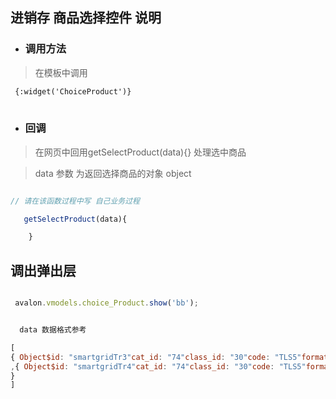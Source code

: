 ## 进销存 商品选择控件 说明

- ### 调用方法
 
> 在模板中调用

```` html
 {:widget('ChoiceProduct')}
 
```` 
- ### 回调 

> 在网页中回用getSelectProduct(data){} 处理选中商品

> data 参数 为返回选择商品的对象 object



``` javascript

// 请在该函数过程中写 自己业务过程

   getSelectProduct(data){

    }
````

## 调出弹出层

```` javascript

 avalon.vmodels.choice_Product.show('bb');


  data 数据格式参考

[
{ Object$id: "smartgridTr3"cat_id: "74"class_id: "30"code: "TLS5"format: "黄色*90L*13"id: "5"name: "塔拉斯5"selected: truestornNum: null}
,{ Object$id: "smartgridTr4"cat_id: "74"class_id: "30"code: "TLS5"format: "黄色*90L*15"id: "6"name: "塔拉斯5"selected: truestornNum: null
}
]


   